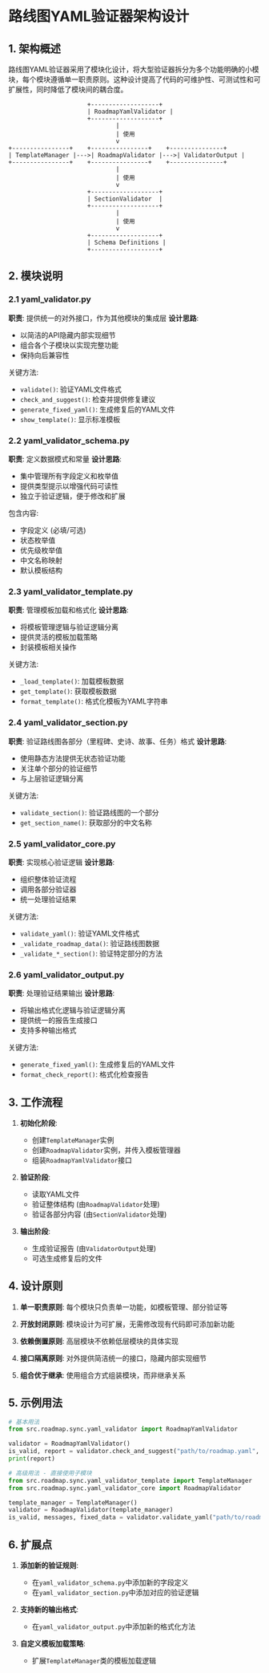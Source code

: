 # 路线图YAML验证器架构设计

## 1. 架构概述

路线图YAML验证器采用了模块化设计，将大型验证器拆分为多个功能明确的小模块，每个模块遵循单一职责原则。这种设计提高了代码的可维护性、可测试性和可扩展性，同时降低了模块间的耦合度。

```
                      +-------------------+
                      | RoadmapYamlValidator |
                      +-------------------+
                              |
                              | 使用
                              v
+----------------+    +----------------+    +---------------+
| TemplateManager |--->| RoadmapValidator |--->| ValidatorOutput |
+----------------+    +----------------+    +---------------+
                              |
                              | 使用
                              v
                      +-------------------+
                      | SectionValidator  |
                      +-------------------+
                              |
                              | 使用
                              v
                      +-------------------+
                      | Schema Definitions |
                      +-------------------+
```

## 2. 模块说明

### 2.1 yaml_validator.py

**职责**: 提供统一的对外接口，作为其他模块的集成层
**设计思路**:

- 以简洁的API隐藏内部实现细节
- 组合各个子模块以实现完整功能
- 保持向后兼容性

关键方法:

- `validate()`: 验证YAML文件格式
- `check_and_suggest()`: 检查并提供修复建议
- `generate_fixed_yaml()`: 生成修复后的YAML文件
- `show_template()`: 显示标准模板

### 2.2 yaml_validator_schema.py

**职责**: 定义数据模式和常量
**设计思路**:

- 集中管理所有字段定义和枚举值
- 提供类型提示以增强代码可读性
- 独立于验证逻辑，便于修改和扩展

包含内容:

- 字段定义 (必填/可选)
- 状态枚举值
- 优先级枚举值
- 中文名称映射
- 默认模板结构

### 2.3 yaml_validator_template.py

**职责**: 管理模板加载和格式化
**设计思路**:

- 将模板管理逻辑与验证逻辑分离
- 提供灵活的模板加载策略
- 封装模板相关操作

关键方法:

- `_load_template()`: 加载模板数据
- `get_template()`: 获取模板数据
- `format_template()`: 格式化模板为YAML字符串

### 2.4 yaml_validator_section.py

**职责**: 验证路线图各部分（里程碑、史诗、故事、任务）格式
**设计思路**:

- 使用静态方法提供无状态验证功能
- 关注单个部分的验证细节
- 与上层验证逻辑分离

关键方法:

- `validate_section()`: 验证路线图的一个部分
- `get_section_name()`: 获取部分的中文名称

### 2.5 yaml_validator_core.py

**职责**: 实现核心验证逻辑
**设计思路**:

- 组织整体验证流程
- 调用各部分验证器
- 统一处理验证结果

关键方法:

- `validate_yaml()`: 验证YAML文件格式
- `_validate_roadmap_data()`: 验证路线图数据
- `_validate_*_section()`: 验证特定部分的方法

### 2.6 yaml_validator_output.py

**职责**: 处理验证结果输出
**设计思路**:

- 将输出格式化逻辑与验证逻辑分离
- 提供统一的报告生成接口
- 支持多种输出格式

关键方法:

- `generate_fixed_yaml()`: 生成修复后的YAML文件
- `format_check_report()`: 格式化检查报告

## 3. 工作流程

1. **初始化阶段**:
   - 创建`TemplateManager`实例
   - 创建`RoadmapValidator`实例，并传入模板管理器
   - 组装`RoadmapYamlValidator`接口

2. **验证阶段**:
   - 读取YAML文件
   - 验证整体结构 (由`RoadmapValidator`处理)
   - 验证各部分内容 (由`SectionValidator`处理)

3. **输出阶段**:
   - 生成验证报告 (由`ValidatorOutput`处理)
   - 可选生成修复后的文件

## 4. 设计原则

1. **单一职责原则**:
   每个模块只负责单一功能，如模板管理、部分验证等

2. **开放封闭原则**:
   模块设计为可扩展，无需修改现有代码即可添加新功能

3. **依赖倒置原则**:
   高层模块不依赖低层模块的具体实现

4. **接口隔离原则**:
   对外提供简洁统一的接口，隐藏内部实现细节

5. **组合优于继承**:
   使用组合方式组装模块，而非继承关系

## 5. 示例用法

```python
# 基本用法
from src.roadmap.sync.yaml_validator import RoadmapYamlValidator

validator = RoadmapYamlValidator()
is_valid, report = validator.check_and_suggest("path/to/roadmap.yaml", fix=True)
print(report)

# 高级用法 - 直接使用子模块
from src.roadmap.sync.yaml_validator_template import TemplateManager
from src.roadmap.sync.yaml_validator_core import RoadmapValidator

template_manager = TemplateManager()
validator = RoadmapValidator(template_manager)
is_valid, messages, fixed_data = validator.validate_yaml("path/to/roadmap.yaml")
```

## 6. 扩展点

1. **添加新的验证规则**:
   - 在`yaml_validator_schema.py`中添加新的字段定义
   - 在`yaml_validator_section.py`中添加对应的验证逻辑

2. **支持新的输出格式**:
   - 在`yaml_validator_output.py`中添加新的格式化方法

3. **自定义模板加载策略**:
   - 扩展`TemplateManager`类的模板加载逻辑
